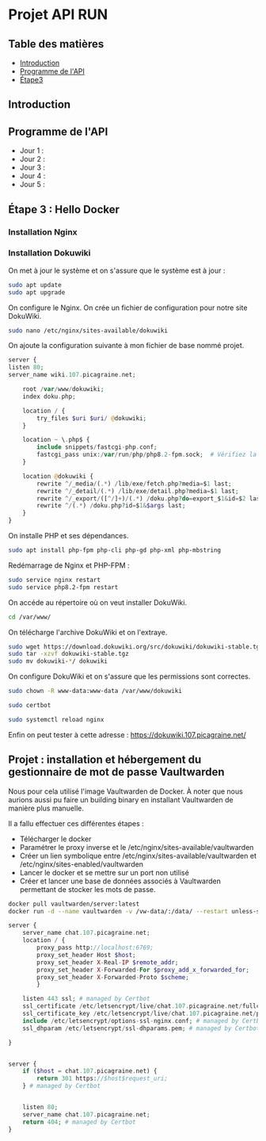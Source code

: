 # Projet API RUN

## Table des matières

- [Introduction](#introduction)
- [Programme de l'API](#programme-de-lapi)
- [Étape3](#etape3)


## Introduction

## Programme de l'API
- Jour 1 : 
- Jour 2 : 
- Jour 3 : 
- Jour 4 : 
- Jour 5 : 

## Étape 3 : Hello Docker

### Installation Nginx 

### Installation Dokuwiki

On met à jour le système et on s'assure que le système est à jour :

```bash
sudo apt update
sudo apt upgrade
```

On configure le Nginx. On crée un fichier de configuration pour notre site DokuWiki. 

```bash
sudo nano /etc/nginx/sites-available/dokuwiki
```


On ajoute la configuration suivante à mon fichier de base nommé projet. 

```php
server {
listen 80;
server_name wiki.107.picagraine.net;  

    root /var/www/dokuwiki;
    index doku.php;

    location / {
        try_files $uri $uri/ @dokuwiki;
    }

    location ~ \.php$ {
        include snippets/fastcgi-php.conf;
        fastcgi_pass unix:/var/run/php/php8.2-fpm.sock;  # Vérifiez la version de PHP
    }

    location @dokuwiki {
        rewrite ^/_media/(.*) /lib/exe/fetch.php?media=$1 last;
        rewrite ^/_detail/(.*) /lib/exe/detail.php?media=$1 last;
        rewrite ^/_export/([^/]+)/(.*) /doku.php?do=export_$1&id=$2 last;
        rewrite ^/(.*) /doku.php?id=$1&$args last;
    }
}
```

On installe PHP et ses dépendances.

```bash
sudo apt install php-fpm php-cli php-gd php-xml php-mbstring
```

Redémarrage de Nginx et PHP-FPM :

```bash
sudo service nginx restart
sudo service php8.2-fpm restart 
```

On accéde au répertoire où on veut installer DokuWiki.

```bash
cd /var/www/
```

On télécharge l'archive DokuWiki et on l'extraye.

```bash
sudo wget https://download.dokuwiki.org/src/dokuwiki/dokuwiki-stable.tgz
sudo tar -xzvf dokuwiki-stable.tgz
sudo mv dokuwiki-*/ dokuwiki
```

On configure DokuWiki et on s'assure que les permissions sont correctes.

```bash
sudo chown -R www-data:www-data /var/www/dokuwiki

sudo certbot 

sudo systemctl reload nginx
```

Enfin on peut tester à cette adresse : https://dokuwiki.107.picagraine.net/


## Projet : installation et hébergement du gestionnaire de mot de passe Vaultwarden

Nous pour cela utilisé l'image Vaultwarden de Docker. À noter que nous aurions aussi pu faire un building binary en installant Vaultwarden de manière plus manuelle.

Il a fallu effectuer ces différentes étapes : 
* Télécharger le docker 
* Paramétrer le proxy inverse et le /etc/nginx/sites-available/vaultwarden
* Créer un lien symbolique entre /etc/nginx/sites-available/vaultwarden et  /etc/nginx/sites-enabled/vaultwarden
* Lancer le docker et se mettre sur un port non utilisé
* Créer et lancer une base de données associés à Vaultwarden permettant de stocker les mots de passe.

```bash
docker pull vaultwarden/server:latest
docker run -d --name vaultwarden -v /vw-data/:/data/ --restart unless-stopped -p 6769:80 -e ROCKET_DATABASES="{postgresql://bitwarden:coucou@postgres-bitwarden/bitwarden}" vaultwarden/server:latest

```

```php
server {
    server_name chat.107.picagraine.net;
    location / {
        proxy_pass http://localhost:6769;
        proxy_set_header Host $host;
        proxy_set_header X-Real-IP $remote_addr;
        proxy_set_header X-Forwarded-For $proxy_add_x_forwarded_for;
        proxy_set_header X-Forwarded-Proto $scheme;
        }

    listen 443 ssl; # managed by Certbot
    ssl_certificate /etc/letsencrypt/live/chat.107.picagraine.net/fullchain.pem; # managed by Certbot
    ssl_certificate_key /etc/letsencrypt/live/chat.107.picagraine.net/privkey.pem; # managed by Certbot
    include /etc/letsencrypt/options-ssl-nginx.conf; # managed by Certbot
    ssl_dhparam /etc/letsencrypt/ssl-dhparams.pem; # managed by Certbot

}


server {
    if ($host = chat.107.picagraine.net) {
        return 301 https://$host$request_uri;
    } # managed by Certbot


    listen 80;
    server_name chat.107.picagraine.net;
    return 404; # managed by Certbot
}
```


